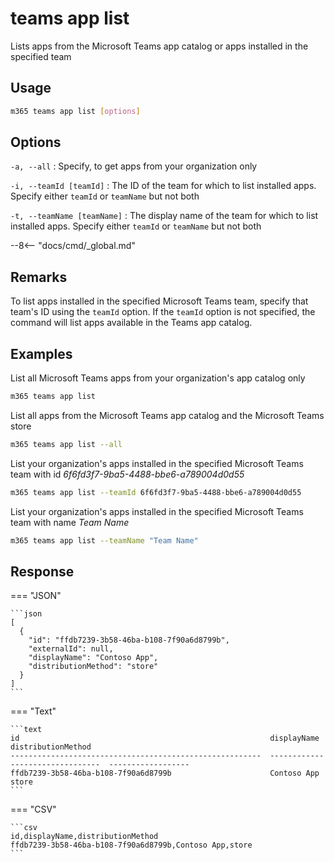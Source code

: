 # teams app list

Lists apps from the Microsoft Teams app catalog or apps installed in the specified team

## Usage

```sh
m365 teams app list [options]
```

## Options

`-a, --all`
: Specify, to get apps from your organization only

`-i, --teamId [teamId]`
: The ID of the team for which to list installed apps. Specify either `teamId` or `teamName` but not both

`-t, --teamName [teamName]`
: The display name of the team for which to list installed apps. Specify either `teamId` or `teamName` but not both

--8<-- "docs/cmd/_global.md"

## Remarks

To list apps installed in the specified Microsoft Teams team, specify that team's ID using the `teamId` option. If the `teamId` option is not specified, the command will list apps available in the Teams app catalog.

## Examples

List all Microsoft Teams apps from your organization's app catalog only

```sh
m365 teams app list
```

List all apps from the Microsoft Teams app catalog and the Microsoft Teams store

```sh
m365 teams app list --all
```

List your organization's apps installed in the specified Microsoft Teams team with id _6f6fd3f7-9ba5-4488-bbe6-a789004d0d55_

```sh
m365 teams app list --teamId 6f6fd3f7-9ba5-4488-bbe6-a789004d0d55
```

List your organization's apps installed in the specified Microsoft Teams team with name _Team Name_

```sh
m365 teams app list --teamName "Team Name"
```

## Response

=== "JSON"

    ```json
    [
      {
        "id": "ffdb7239-3b58-46ba-b108-7f90a6d8799b",
        "externalId": null,
        "displayName": "Contoso App",
        "distributionMethod": "store"
      }
    ]
    ```

=== "Text"

    ```text
    id                                                        displayName                       distributionMethod
    --------------------------------------------------------  --------------------------------  ------------------
    ffdb7239-3b58-46ba-b108-7f90a6d8799b                      Contoso App                       store
    ```

=== "CSV"

    ```csv
    id,displayName,distributionMethod
    ffdb7239-3b58-46ba-b108-7f90a6d8799b,Contoso App,store
    ```
